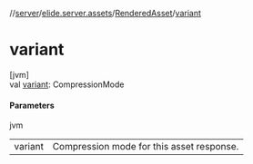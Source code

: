 //[server](../../../index.md)/[elide.server.assets](../index.md)/[RenderedAsset](index.md)/[variant](variant.md)

# variant

[jvm]\
val [variant](variant.md): CompressionMode

#### Parameters

jvm

| | |
|---|---|
| variant | Compression mode for this asset response. |
